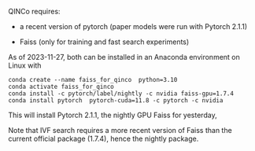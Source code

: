 
QINCo requires:

- a recent version of pytorch (paper models were run with Pytorch 2.1.1)

- Faiss (only for training and fast search experiments)

As of 2023-11-27, both can be installed in an Anaconda environment on Linux with
```
conda create --name faiss_for_qinco  python=3.10
conda activate faiss_for_qinco
conda install -c pytorch/label/nightly -c nvidia faiss-gpu=1.7.4
conda install pytorch  pytorch-cuda=11.8 -c pytorch -c nvidia
```
This will install Pytorch 2.1.1, the nightly GPU Faiss for yesterday,

Note that IVF search requires a more
recent version of Faiss than the current official package (1.7.4), hence the
nightly package.
